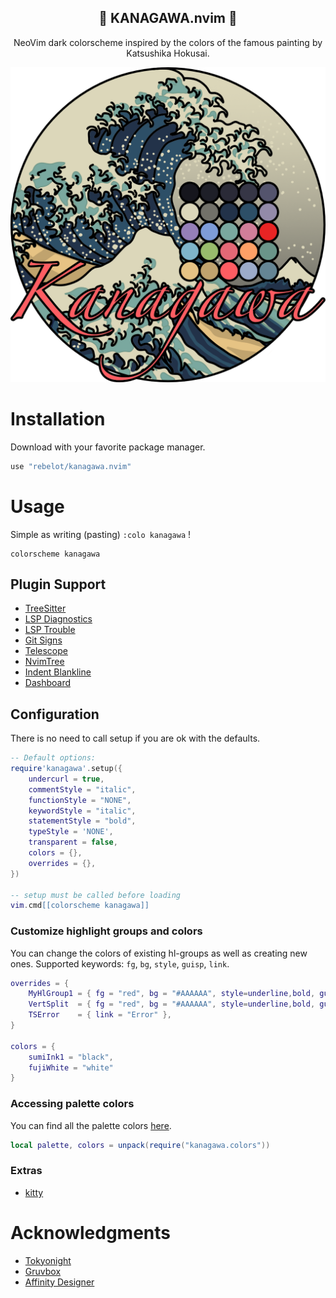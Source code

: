 <p align="center">
  <h2 align="center">🌊 KANAGAWA.nvim 🌊</h2>
</p>

<p align="center">NeoVim dark colorscheme inspired by the colors of the famous painting by Katsushika Hokusai.</p>

<p align="center">
  <img src="kanagawa@2x.png">
</p>

# Installation

Download with your favorite package manager.

```lua
use "rebelot/kanagawa.nvim"
```

# Usage

Simple as writing (pasting) `:colo kanagawa` !

```vim
colorscheme kanagawa
```

## Plugin Support

- [TreeSitter](https://github.com/nvim-treesitter/nvim-treesitter)
- [LSP Diagnostics](https://neovim.io/doc/user/lsp.html)
- [LSP Trouble](https://github.com/folke/lsp-trouble.nvim)
- [Git Signs](https://github.com/lewis6991/gitsigns.nvim)
- [Telescope](https://github.com/nvim-telescope/telescope.nvim)
- [NvimTree](https://github.com/kyazdani42/nvim-tree.lua)
- [Indent Blankline](https://github.com/lukas-reineke/indent-blankline.nvim)
- [Dashboard](https://github.com/glepnir/dashboard-nvim)

## Configuration

There is no need to call setup if you are ok with the defaults.

```lua
-- Default options:
require'kanagawa'.setup({
    undercurl = true,
    commentStyle = "italic",
    functionStyle = "NONE",
    keywordStyle = "italic",
    statementStyle = "bold",
    typeStyle = 'NONE',
    transparent = false,
    colors = {},
    overrides = {},
})

-- setup must be called before loading
vim.cmd[[colorscheme kanagawa]]
```

### Customize highlight groups and colors

You can change the colors of existing hl-groups as well as creating new ones. Supported keywords: `fg`, `bg`, `style`, `guisp`, `link`.

```lua
overrides = {
    MyHlGroup1 = { fg = "red", bg = "#AAAAAA", style=underline,bold, guisp=blue },
    VertSplit  = { fg = "red", bg = "#AAAAAA", style=underline,bold, guisp=blue },
    TSError    = { link = "Error" },
}

colors = {
    sumiInk1 = "black",
    fujiWhite = "white"
}
```

### Accessing palette colors

You can find all the palette colors [here](lua/kanagawa/colors.lua).

```lua
local palette, colors = unpack(require("kanagawa.colors"))
```

### Extras

* [kitty](extras/kitty.conf)

# Acknowledgments

* [Tokyonight](https://github.com/folke/tokyonight.nvim)
* [Gruvbox](https://github.com/morhetz/gruvbox)
* [Affinity Designer](https://affinity.serif.com/designer/)
